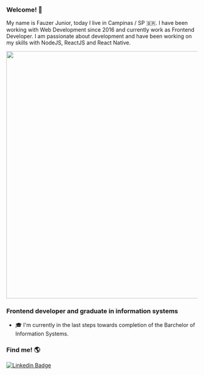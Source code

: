### Welcome! 🤟

My name is Fauzer Junior, today I live in Campinas / SP 🇧🇷. I have been working with Web Development since 2016 and currently work as Frontend Developer. I am passionate about development and have been working on my skills with NodeJS, ReactJS and React Native.


<img src="https://imgur.com/dktIrkp.png" width="650" />

### Frontend developer and graduate in information systems

- 🎓 I'm currently in the last steps towards completion of the Barchelor of Information Systems.

### Find me! 🌎

[![Linkedin Badge](https://img.shields.io/badge/-LinkedIn-blue?style=flat-square&logo=Linkedin&logoColor=white&link=https://www.linkedin.com/in/fauzerjunnior)](https://www.linkedin.com/in/fauzerjunnior)
